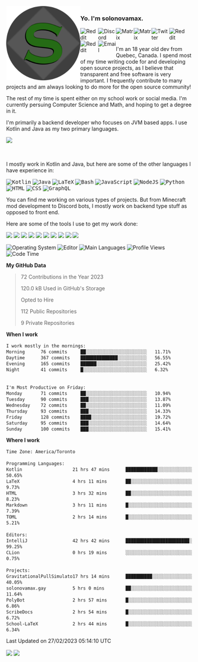 <img align="left" alt="Avatar" width="200px" src="https://raw.githubusercontent.com/solonovamax/solonovamax/main/solonovamax-circle.png" />

### Yo. I'm solonovamax.

<a href="https://gitlab.com/solonovamax">
    <img align="left" alt="Reddit" width="48px" src="https://img.icons8.com/color/2x/gitlab.png">
</a>

<a href="https://discord.solonovamax.gay">
    <img align="left" alt="Discord" width="48px" src="https://img.icons8.com/color/2x/discord-logo.png">
</a>

<a href="https://matrix.to/#/@solonovamax:matrix.org?#gh-light-mode-only">
    <img align="left" alt="Matrix" width="48px" src="https://img.icons8.com/000000/material/2x/matrix-logo.png">
</a>
<a href="https://matrix.to/#/@solonovamax:matrix.org?#gh-dark-mode-only">
    <img align="left" alt="Matrix" width="48px" src="https://img.icons8.com/FFFFFF/material/2x/matrix-logo.png">
</a>

<a href="https://twitter.com/solonovamax">
    <img align="left" alt="Twitter" width="48px" src="https://img.icons8.com/color/2x/twitter.png">
</a>

<!-- <a href="https://twitch.tv/solonovamax">
    <img align="left" alt="Twitch" width="48px" src="https://img.icons8.com/color/2x/twitch.png">
</a> -->

<a href="https://reddit.com/u/solonovamax">
    <img align="left" alt="Reddit" width="48px" src="https://img.icons8.com/color/2x/reddit.png">
</a>

<a href="https://www.youtube.com/channel/UCTxCeyGu41WfEBT8mXpjHMA">
    <img align="left" alt="Reddit" width="48px" src="https://img.icons8.com/color/2x/youtube.png">
</a>

<a href="mailto:solonovamax@12oclockpoint.com">
    <img align="left" alt="Email" width="48px" src="https://img.icons8.com/fluency/2x/mail.png">
</a>

<!-- <a href="https://open.spotify.com/user/solonovamax">
    <img align="left" alt="Spotify" width="48px" src="https://img.icons8.com/color/2x/spotify.png">
</a> -->

<br/>
<br/>

I'm an 18 year old dev from Quebec, Canada.
I spend most of my time writing code for and developing open source projects, as I believe that transparent and free software is very important.
I frequently contribute to many projects and am always looking to do more for the open source community!

The rest of my time is spent either on my school work or social media. I'm currently persuing Computer Science and Math, and hoping to get a degree in it.

I'm primarily a backend developer who focuses on JVM based apps. I use Kotlin and Java as my two primary languages.


<a href="https://github.com/ryo-ma/github-profile-trophy"><img src="https://github-profile-trophy.vercel.app/?username=solonovamax&margin-w=15&row=1"/></a> 

<br/>

I mostly work in Kotlin and Java, but here are some of the other languages I have experience in:

<kbd><img height="32" alt="Kotlin" src="https://img.icons8.com/color/1x/kotlin.png"></kbd>
<kbd><img height="32" alt="Java" src="https://img.icons8.com/color/1x/java-coffee-cup-logo.png"></kbd>
<kbd><img height="32" alt="LaTeX" src="https://img.icons8.com/color/1x/latex.png"></kbd>
<kbd><img height="32" alt="Bash" src="https://img.icons8.com/color/1x/console.png"></kbd>
<kbd><img height="32" alt="JavaScript" src="https://img.icons8.com/color/1x/javascript.png"></kbd>
<kbd><img height="32" alt="NodeJS" src="https://img.icons8.com/color/1x/nodejs.png"></kbd>
<kbd><img height="32" alt="Python" src="https://img.icons8.com/color/1x/python.png"></kbd>
<kbd><img height="32" alt="HTML" src="https://img.icons8.com/color/1x/html-5.png"></kbd>
<kbd><img height="32" alt="CSS" src="https://img.icons8.com/color/1x/css3.png"></kbd>
<kbd><img height="32" alt="GraphQL" src="https://img.icons8.com/color/1x/graphql.png"></kbd>

You can find me working on various types of projects.
But from Minecraft mod development to Discord bots, I mostly work on backend type stuff as opposed to front end.

Here are some of the tools I use to get my work done:

<kbd><img height="32" src="https://img.icons8.com/color/2x/intellij-idea.png"></kbd>
<kbd><img height="32" src="https://img.icons8.com/color/2x/linux.png"></kbd>
<kbd><img height="32" src="https://img.icons8.com/fluent/2x/console.png"></kbd>
<kbd><img height="32" src="https://img.icons8.com/color/2x/open-source.png"></kbd>
<kbd><img height="32" src="https://img.icons8.com/color/2x/git.png"></kbd>
<kbd><img height="32" src="https://img.icons8.com/color/2x/docker.png"></kbd>
<kbd><img height="32" src="https://img.icons8.com/color/2x/mongodb.png"></kbd>
<kbd><img height="32" src="https://img.icons8.com/color/2x/nginx.png"></kbd>
<a href="?#gh-light-mode-only"><kbd><img height="32" src="https://img.icons8.com/metro/2x/mysql.png"></kbd></a>
<a href="?#gh-dark-mode-only"><kbd><img height="32" src="https://img.icons8.com/FFFFFF/metro/2x/mysql.png"></kbd></a>

![Operating System](https://img.shields.io/badge/OS-Arch%20Linux-informational?style=for-the-badge&logo=Arch%20Linux&logoColor=white&color=007ec6)
![Editor](https://img.shields.io/badge/Editor-IntelliJ%20Idea-informational?style=for-the-badge&logo=IntelliJ%20Idea&logoColor=white&color=007ec6)
![Main Languages](https://img.shields.io/badge/Main%20Languages-Java%20%26%20Kotlin-informational?style=for-the-badge&logo=Java&logoColor=white&color=007ec6)
![Profile Views](https://komarev.com/ghpvc/?username=solonovamax&color=blue&style=for-the-badge)
![Code Time](https://img.shields.io/endpoint?url=https://wakapi.dev/api/compat/shields/v1/solonovamax/interval:all_time&label=Code%20Time&style=for-the-badge&color=blue)

<!--START_SECTION:waka-->
**My GitHub Data**

> 72 Contributions in the Year 2023
> 
> 120.0 kB Used in GitHub's Storage
> 
> Opted to Hire
> 
> 112 Public Repositories
> 
> 9 Private Repositories
> 
**When I work** 

```text
I work mostly in the mornings: 
Morning      76 commits     ██░░░░░░░░░░░░░░░░░░░░░░░   11.71% 
Daytime      367 commits    ██████████████░░░░░░░░░░░   56.55% 
Evening      165 commits    ██████░░░░░░░░░░░░░░░░░░░   25.42% 
Night        41 commits     █░░░░░░░░░░░░░░░░░░░░░░░░   6.32%


I'm Most Productive on Friday: 
Monday       71 commits     ██░░░░░░░░░░░░░░░░░░░░░░░   10.94% 
Tuesday      90 commits     ███░░░░░░░░░░░░░░░░░░░░░░   13.87% 
Wednesday    72 commits     ██░░░░░░░░░░░░░░░░░░░░░░░   11.09% 
Thursday     93 commits     ███░░░░░░░░░░░░░░░░░░░░░░   14.33% 
Friday       128 commits    ████░░░░░░░░░░░░░░░░░░░░░   19.72% 
Saturday     95 commits     ███░░░░░░░░░░░░░░░░░░░░░░   14.64% 
Sunday       100 commits    ███░░░░░░░░░░░░░░░░░░░░░░   15.41%

```


**Where I work** 

```text
Time Zone: America/Toronto

Programming Languages: 
Kotlin                   21 hrs 47 mins      ████████████░░░░░░░░░░░░░   50.65% 
LaTeX                    4 hrs 11 mins       ██░░░░░░░░░░░░░░░░░░░░░░░   9.73% 
HTML                     3 hrs 32 mins       ██░░░░░░░░░░░░░░░░░░░░░░░   8.23% 
Markdown                 3 hrs 11 mins       █░░░░░░░░░░░░░░░░░░░░░░░░   7.39% 
TOML                     2 hrs 14 mins       █░░░░░░░░░░░░░░░░░░░░░░░░   5.21%

Editors: 
IntelliJ                 42 hrs 42 mins      ████████████████████████░   99.25% 
CLion                    0 hrs 19 mins       ░░░░░░░░░░░░░░░░░░░░░░░░░   0.75%

Projects: 
GravitationalPullSimulato17 hrs 14 mins      ██████████░░░░░░░░░░░░░░░   40.05% 
solonovamax.gay          5 hrs 0 mins        ██░░░░░░░░░░░░░░░░░░░░░░░   11.64% 
PolyBot                  2 hrs 57 mins       █░░░░░░░░░░░░░░░░░░░░░░░░   6.86% 
ScribeDocs               2 hrs 54 mins       █░░░░░░░░░░░░░░░░░░░░░░░░   6.72% 
School-LaTeX             2 hrs 44 mins       █░░░░░░░░░░░░░░░░░░░░░░░░   6.34%

```


 Last Updated on 27/02/2023 05:14:10 UTC
<!--END_SECTION:waka-->

<div style="white-space:nowrap;width:100%;position: relative;display: inline-block">
<img align="center" src="https://github-readme-stats.vercel.app/api?username=solonovamax&custom_title=solonovamax%27s%20Github%20Stats&langs_count=5&include_all_commits=true&count_private=true&show_icons=true&theme=github_dark"/>
<img align="center" src="https://github-readme-stats.vercel.app/api/wakatime?api_domain=wakapi.dev&username=solonovamax&range=last_30_days&custom_title=solonovamax%27s+Primary+Languages+%28Last+Month%29&langs_count=10&show_icons=true&theme=github_dark"/>
</div>
